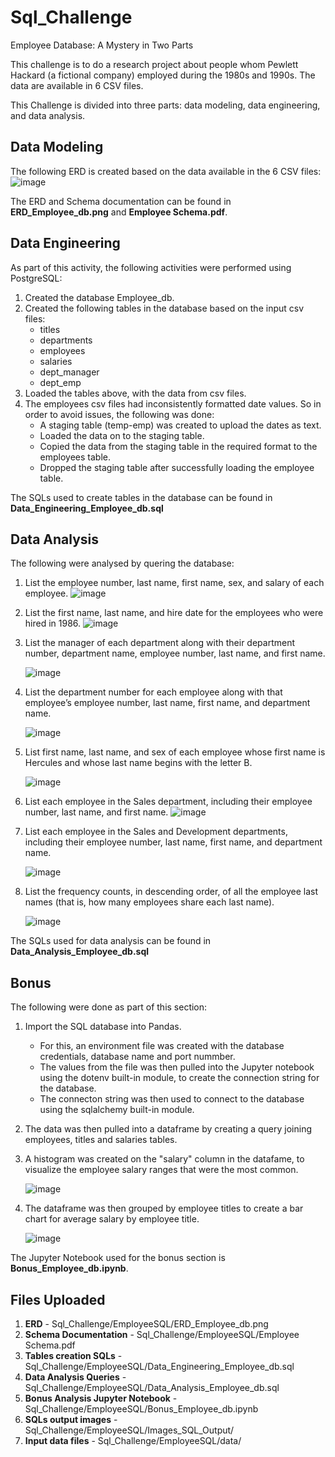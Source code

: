 # Sql_Challenge
Employee Database: A Mystery in Two Parts

This challenge is to do a research project about people whom Pewlett Hackard (a fictional company) employed during the 1980s and 1990s. The data are available in 6 CSV files. 

This Challenge is divided into three parts: data modeling, data engineering, and data analysis.

## Data Modeling
The following ERD is created based on the data available in the 6 CSV files:
![image](https://user-images.githubusercontent.com/111614210/199314476-d63cd12b-405c-4dfd-8e35-c1e89de8da68.png)

The ERD and Schema documentation can be found in **ERD_Employee_db.png** and **Employee Schema.pdf**.

## Data Engineering
As part of this activity, the following activities were performed using PostgreSQL:
1) Created the database Employee_db.
2) Created the following tables in the database based on the input csv files:
    - titles
    - departments
    - employees
    - salaries
    - dept_manager
    - dept_emp
3) Loaded the tables above, with the data from csv files.
4) The employees csv files had inconsistently formatted date values. So in order to avoid issues, the following was done:
    - A staging table (temp-emp) was created to upload the dates as text.
    - Loaded the data on to the staging table.
    - Copied the data from the staging table in the required format to the employees table.
    - Dropped the staging table after successfully loading the employee table.
    
The SQLs used to create tables in the database can be found in **Data_Engineering_Employee_db.sql**

## Data Analysis
The following were analysed by quering the database:
1)  List the employee number, last name, first name, sex, and salary of each employee.
    ![image](https://user-images.githubusercontent.com/111614210/199320429-20510a2d-9e35-44a2-93e5-15e76f1b6a67.png)

2)  List the first name, last name, and hire date for the employees who were hired in 1986.
    ![image](https://user-images.githubusercontent.com/111614210/199320728-7470d78f-10b6-436a-a83f-fd1711ed87be.png)
  
3)  List the manager of each department along with their department number, department name, employee number, last name, and first name.

    ![image](https://user-images.githubusercontent.com/111614210/199321247-b6537dc5-6e2a-4246-9f5d-3d166b334660.png)

4)  List the department number for each employee along with that employee’s employee number, last name, first name, and department name.

    ![image](https://user-images.githubusercontent.com/111614210/199321555-28504cb2-f4f0-4d7c-89ef-409a589dae0f.png)

5)  List first name, last name, and sex of each employee whose first name is Hercules and whose last name begins with the letter B.

    ![image](https://user-images.githubusercontent.com/111614210/199321791-438433e1-26a6-4fbf-b964-b1b340edab52.png)

6)  List each employee in the Sales department, including their employee number, last name, and first name.
    ![image](https://user-images.githubusercontent.com/111614210/199322068-c83d22b3-b32e-44d9-9d65-fdad1fe2c2c4.png)

7)  List each employee in the Sales and Development departments, including their employee number, last name, first name, and department name.

    ![image](https://user-images.githubusercontent.com/111614210/199322332-b96e7c3f-00d8-49ac-b239-47ad806637da.png)

8)  List the frequency counts, in descending order, of all the employee last names (that is, how many employees share each last name).

    ![image](https://user-images.githubusercontent.com/111614210/199322553-5fe91078-8cd5-4395-b61b-f33944e5341d.png)

The SQLs used for data analysis can be found in **Data_Analysis_Employee_db.sql**

## Bonus
The following were done as part of this section:
1)  Import the SQL database into Pandas.
    -   For this, an environment file was created with the database credentials, database name and port nummber. 
    -   The values from the file was then pulled into the Jupyter notebook using the dotenv built-in module, to create the connection string for the database.
    -   The connecton string was then used to connect to the database using the sqlalchemy built-in module.
2)  The data was then pulled into a dataframe by creating a query joining employees, titles and salaries tables.
3)  A histogram was created on the "salary" column in the datafame, to visualize the employee salary ranges that were the most common.

    ![image](https://user-images.githubusercontent.com/111614210/199325808-5eef1ed9-6a3a-4ee1-a19b-b18124b05db7.png)
    
4)  The dataframe was then grouped by employee titles to create a bar chart for average salary by employee title.

    ![image](https://user-images.githubusercontent.com/111614210/199326199-6d121a47-0820-4144-b846-a3f9cfd0fe0f.png)

The Jupyter Notebook used for the bonus section is **Bonus_Employee_db.ipynb**.

## Files Uploaded
1)  **ERD** - Sql_Challenge/EmployeeSQL/ERD_Employee_db.png
2)  **Schema Documentation** - Sql_Challenge/EmployeeSQL/Employee Schema.pdf
3)  **Tables creation SQLs** - Sql_Challenge/EmployeeSQL/Data_Engineering_Employee_db.sql
4)  **Data Analysis Queries** - Sql_Challenge/EmployeeSQL/Data_Analysis_Employee_db.sql
5)  **Bonus Analysis Jupyter Notebook** - Sql_Challenge/EmployeeSQL/Bonus_Employee_db.ipynb
6)  **SQLs output images** - Sql_Challenge/EmployeeSQL/Images_SQL_Output/
7)  **Input data files** - Sql_Challenge/EmployeeSQL/data/

